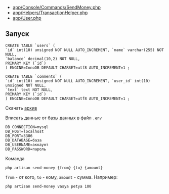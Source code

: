 * [app/Console/Commands/SendMoney.php](https://github.com/fortael/test-task-command/blob/master/app/Console/Commands/SendMoney.php)   
* [app/Helpers/TransactionHelper.php](https://github.com/fortael/test-task-command/blob/master/app/Helpers/TransactionHelper.php)     
* [app/User.php](https://github.com/fortael/test-task-command/blob/master/app/User.php)
## Запуск

    CREATE TABLE `users` (
    `id` int(10) unsigned NOT NULL AUTO_INCREMENT, `name` varchar(255) NOT NULL,
    `balance` decimal(10,2) NOT NULL,
    PRIMARY KEY (`id`)
    ) ENGINE=InnoDB DEFAULT CHARSET=utf8 AUTO_INCREMENT=1 ;
        
    CREATE TABLE `comments` (
    `id` int(10) unsigned NOT NULL AUTO_INCREMENT, `user_id` int(10) unsigned NOT NULL,
    `text` text NOT NULL,
    PRIMARY KEY (`id`)
    ) ENGINE=InnoDB DEFAULT CHARSET=utf8 AUTO_INCREMENT=1 ;
    
    
Скачать [архив](https://github.com/fortael/test-task-command/archive/master.zip)

Вписать данные от базы данных в файл `.env`

    DB_CONNECTION=mysql
    DB_HOST=localhost
    DB_PORT=3306
    DB_DATABASE=база
    DB_USERNAME=аккаунт
    DB_PASSWORD=пароль
    
Команда

    php artisan send-money {from} {to} {amount}
    
`from` - от кого, `to` - кому, `amount` - сумма. Например:

    php artisan send-money vasya petya 100
